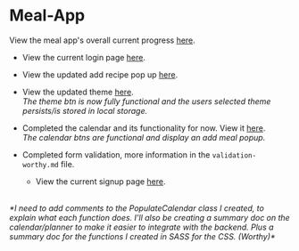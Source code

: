 # Meal-App
View the meal app's overall current progress [here](https://asp-projects-team-38.github.io/Meal-App-View-Frontend/).<br>

- View the current login page [here](https://asp-projects-team-38.github.io/Meal-App-View-Frontend/login.html).<br>
- View the updated add recipe pop up [here](https://asp-projects-team-38.github.io/Meal-App-View-Frontend/index.html).<br>
- View the updated theme [here](https://asp-projects-team-38.github.io/Meal-App-View-Frontend/). <br>
*The theme btn is now fully functional and the users selected theme persists/is stored in local storage.*<br>
- Completed the calendar and its functionality for now. View it [here](https://asp-projects-team-38.github.io/Meal-App-View-Frontend/planner.html).<br>
*The calendar btns are functional and display an add meal popup.*<br>
- Completed form validation, more information in the `validation-worthy.md` file.
  -  View the current signup page [here](https://asp-projects-team-38.github.io/Meal-App-View-Frontend/signup.html).<br>
  
  <br>
*\*I need to add comments to the PopulateCalendar class I created, to explain what each function does. I'll also be creating a summary doc on the calendar/planner to make it easier to integrate with the backend. Plus a summary doc for the functions I created in SASS for the CSS. (Worthy)\**<br>
